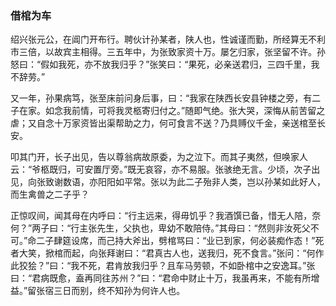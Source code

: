 <script type="text/javascript">
    var head = document.getElementsByTagName('head')[0];
    cssURL = '/public/article_1.css';
    linkTag = document.createElement('link');
    linkTag.href = cssURL;
    linkTag.setAttribute('type','text/css');
    linkTag.setAttribute('rel','stylesheet');
    head.appendChild(linkTag);
</script>
### 借棺为车

绍兴张元公，在阊门开布行。聘伙计孙某者，陕人也，性诚谨而勤，所经算无不利市三倍，以故宾主相得。三五年中，为张致家资十万。屡乞归家，张坚留不许。孙怒曰：“假如我死，亦不放我归乎？”张笑曰：“果死，必亲送君归，三四千里，我不辞劳。”

又一年，孙果病笃，张至床前问身后事，曰：“我家在陕西长安县钟楼之旁，有二子在家。如念我前情，可将我灵柩寄归付之。”随即气绝。张大哭，深悔从前苦留之虐；又自念十万家资皆出渠帮助之力，何可食言不送？乃具赙仪千金，亲送棺至长安。

叩其门开，长子出见，告以尊翁病故原委，为之泣下。而其子夷然，但唤家人云：“爷柩既归，可安置厅旁。”既无哀容，亦不易服。张骇绝无言。少顷，次子出见，向张致谢数语，亦阳阳如平常。张以为此二子殆非人类，岂以孙某如此好人，而生禽兽之二子乎？

正惊叹间，闻其母在内呼曰：“行主远来，得毋饥乎？我酒馔已备，惜无人陪，奈何？”两子曰：“行主张先生，父执也，卑幼不敢陪侍。”其母曰：“然则非汝死父不可。”命二子肆筵设席，而己持大斧出，劈棺骂曰：“业已到家，何必装痴作态！”死者大笑，掀棺而起，向张拜谢曰：“君真古人也，送我归，死不食言。”张问：“何作此狡狯？”曰：“我不死，君肯放我归乎？且车马劳顿，不如卧棺中之安逸耳。”张曰：“君病既愈，盍再同往苏州？”曰：“君命中财止十万，我虽再来，不能有所增益。”留张宿三日而别，终不知孙为何许人也。

